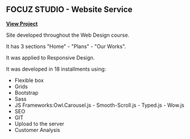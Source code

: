 ## FOCUZ STUDIO - Website Service

[**View Project**](https://andresfernandez89.github.io/Project-Final-Development-Web/)

Site developed throughout the Web Design course.

It has 3 sections "Home" - "Plans" - "Our Works".

It was applied to Responsive Design.

It was developed in 18 installments using:

- Flexible box
- Grids
- Bootstrap
- Sass
- JS Frameworks:Owl.Carousel.js - Smooth-Scroll.js - Typed.js - Wow.js
- SEO
- GIT
- Upload to the server
- Customer Analysis
